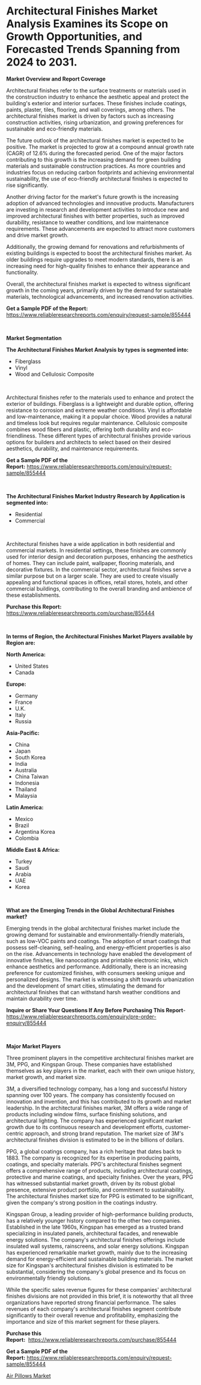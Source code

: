 <p><h1>Architectural Finishes Market Analysis Examines its Scope on Growth Opportunities, and Forecasted Trends Spanning from 2024 to 2031.</h1></p><p><strong>Market Overview and Report Coverage</strong></p>
<p><p>Architectural finishes refer to the surface treatments or materials used in the construction industry to enhance the aesthetic appeal and protect the building's exterior and interior surfaces. These finishes include coatings, paints, plaster, tiles, flooring, and wall coverings, among others. The architectural finishes market is driven by factors such as increasing construction activities, rising urbanization, and growing preferences for sustainable and eco-friendly materials.</p><p>The future outlook of the architectural finishes market is expected to be positive. The market is projected to grow at a compound annual growth rate (CAGR) of 12.6% during the forecasted period. One of the major factors contributing to this growth is the increasing demand for green building materials and sustainable construction practices. As more countries and industries focus on reducing carbon footprints and achieving environmental sustainability, the use of eco-friendly architectural finishes is expected to rise significantly.</p><p>Another driving factor for the market's future growth is the increasing adoption of advanced technologies and innovative products. Manufacturers are investing in research and development activities to introduce new and improved architectural finishes with better properties, such as improved durability, resistance to weather conditions, and low maintenance requirements. These advancements are expected to attract more customers and drive market growth.</p><p>Additionally, the growing demand for renovations and refurbishments of existing buildings is expected to boost the architectural finishes market. As older buildings require upgrades to meet modern standards, there is an increasing need for high-quality finishes to enhance their appearance and functionality.</p><p>Overall, the architectural finishes market is expected to witness significant growth in the coming years, primarily driven by the demand for sustainable materials, technological advancements, and increased renovation activities.</p></p>
<p><strong>Get a Sample PDF of the Report:</strong> <a href="https://www.reliableresearchreports.com/enquiry/request-sample/855444">https://www.reliableresearchreports.com/enquiry/request-sample/855444</a></p>
<p>&nbsp;</p>
<p><strong>Market Segmentation</strong></p>
<p><strong>The Architectural Finishes Market Analysis by types is segmented into:</strong></p>
<p><ul><li>Fiberglass</li><li>Vinyl</li><li>Wood and Cellulosic Composite</li></ul></p>
<p>&nbsp;</p>
<p><p>Architectural finishes refer to the materials used to enhance and protect the exterior of buildings. Fiberglass is a lightweight and durable option, offering resistance to corrosion and extreme weather conditions. Vinyl is affordable and low-maintenance, making it a popular choice. Wood provides a natural and timeless look but requires regular maintenance. Cellulosic composite combines wood fibers and plastic, offering both durability and eco-friendliness. These different types of architectural finishes provide various options for builders and architects to select based on their desired aesthetics, durability, and maintenance requirements.</p></p>
<p><strong>Get a Sample PDF of the Report:</strong>&nbsp;<a href="https://www.reliableresearchreports.com/enquiry/request-sample/855444">https://www.reliableresearchreports.com/enquiry/request-sample/855444</a></p>
<p>&nbsp;</p>
<p><strong>The Architectural Finishes Market Industry Research by Application is segmented into:</strong></p>
<p><ul><li>Residential</li><li>Commercial</li></ul></p>
<p>&nbsp;</p>
<p><p>Architectural finishes have a wide application in both residential and commercial markets. In residential settings, these finishes are commonly used for interior design and decoration purposes, enhancing the aesthetics of homes. They can include paint, wallpaper, flooring materials, and decorative fixtures. In the commercial sector, architectural finishes serve a similar purpose but on a larger scale. They are used to create visually appealing and functional spaces in offices, retail stores, hotels, and other commercial buildings, contributing to the overall branding and ambience of these establishments.</p></p>
<p><strong>Purchase this Report:</strong>&nbsp; <a href="https://www.reliableresearchreports.com/purchase/855444">https://www.reliableresearchreports.com/purchase/855444</a></p>
<p>&nbsp;</p>
<p><strong>In terms of Region, the Architectural Finishes Market Players available by Region are:</strong></p>
<p>
    <p> <strong> North America: </strong>
        <ul>
            <li>United States</li>
            <li>Canada</li>
        </ul>
        </p> 
    <p> <strong> Europe: </strong>
        <ul>
            <li>Germany</li>
            <li>France</li>
            <li>U.K.</li>
            <li>Italy</li>
            <li>Russia</li>
        </ul>
        </p> 
    <p> <strong> Asia-Pacific: </strong>
        <ul>
            <li>China</li>
            <li>Japan</li>
            <li>South Korea</li>
            <li>India</li>
            <li>Australia</li>
            <li>China Taiwan</li>
            <li>Indonesia</li>
            <li>Thailand</li>
            <li>Malaysia</li>
        </ul>
        </p> 
    <p> <strong> Latin America: </strong>
        <ul>
            <li>Mexico</li>
            <li>Brazil</li>
            <li>Argentina Korea</li>
            <li>Colombia</li>
        </ul>
        </p> 
    <p> <strong> Middle East & Africa: </strong>
        <ul>
            <li>Turkey</li>
            <li>Saudi</li>
            <li>Arabia</li>
            <li>UAE</li>
            <li>Korea</li>
        </ul>
    </p>
    </p>
<p>&nbsp;</p>
<p><strong>What are the Emerging Trends in the Global Architectural Finishes market?</strong></p>
<p><p>Emerging trends in the global architectural finishes market include the growing demand for sustainable and environmentally-friendly materials, such as low-VOC paints and coatings. The adoption of smart coatings that possess self-cleaning, self-healing, and energy-efficient properties is also on the rise. Advancements in technology have enabled the development of innovative finishes, like nanocoatings and printable electronic inks, which enhance aesthetics and performance. Additionally, there is an increasing preference for customized finishes, with consumers seeking unique and personalized designs. The market is witnessing a shift towards urbanization and the development of smart cities, stimulating the demand for architectural finishes that can withstand harsh weather conditions and maintain durability over time.</p></p>
<p><strong>Inquire or Share Your Questions If Any Before Purchasing This Report</strong>- <a href="https://www.reliableresearchreports.com/enquiry/pre-order-enquiry/855444">https://www.reliableresearchreports.com/enquiry/pre-order-enquiry/855444</a></p>
<p>&nbsp;</p>
<p><strong>Major Market Players</strong></p>
<p><p>Three prominent players in the competitive architectural finishes market are 3M, PPG, and Kingspan Group. These companies have established themselves as key players in the market, each with their own unique history, market growth, and market size.</p><p>3M, a diversified technology company, has a long and successful history spanning over 100 years. The company has consistently focused on innovation and invention, and this has contributed to its growth and market leadership. In the architectural finishes market, 3M offers a wide range of products including window films, surface finishing solutions, and architectural lighting. The company has experienced significant market growth due to its continuous research and development efforts, customer-centric approach, and strong brand reputation. The market size of 3M's architectural finishes division is estimated to be in the billions of dollars.</p><p>PPG, a global coatings company, has a rich heritage that dates back to 1883. The company is recognized for its expertise in producing paints, coatings, and specialty materials. PPG's architectural finishes segment offers a comprehensive range of products, including architectural coatings, protective and marine coatings, and specialty finishes. Over the years, PPG has witnessed substantial market growth, driven by its robust global presence, extensive product portfolio, and commitment to sustainability. The architectural finishes market size for PPG is estimated to be significant, given the company's strong position in the coatings industry.</p><p>Kingspan Group, a leading provider of high-performance building products, has a relatively younger history compared to the other two companies. Established in the late 1960s, Kingspan has emerged as a trusted brand specializing in insulated panels, architectural facades, and renewable energy solutions. The company's architectural finishes offerings include insulated wall systems, rainscreens, and solar energy solutions. Kingspan has experienced remarkable market growth, mainly due to the increasing demand for energy-efficient and sustainable building materials. The market size for Kingspan's architectural finishes division is estimated to be substantial, considering the company's global presence and its focus on environmentally friendly solutions.</p><p>While the specific sales revenue figures for these companies' architectural finishes divisions are not provided in this brief, it is noteworthy that all three organizations have reported strong financial performance. The sales revenues of each company's architectural finishes segment contribute significantly to their overall revenue and profitability, emphasizing the importance and size of this market segment for these players.</p></p>
<p><strong>Purchase this Report:</strong>&nbsp;&nbsp;<a href="https://www.reliableresearchreports.com/purchase/855444">https://www.reliableresearchreports.com/purchase/855444</a></p>
<p></p>
<p><strong>Get a Sample PDF of the Report:</strong>&nbsp;<a href="https://www.reliableresearchreports.com/enquiry/request-sample/855444">https://www.reliableresearchreports.com/enquiry/request-sample/855444</a></p>
<p><p><a href="https://github.com/laholand/Market-Research-Report-List-1/blob/main/air-pillows-market.md">Air Pillows Market</a></p></p>